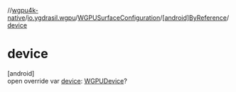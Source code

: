 //[wgpu4k-native](../../../../index.md)/[io.ygdrasil.wgpu](../../index.md)/[WGPUSurfaceConfiguration](../index.md)/[[android]ByReference](index.md)/[device](device.md)

# device

[android]\
open override var [device](device.md): [WGPUDevice](../../-w-g-p-u-device/index.md)?